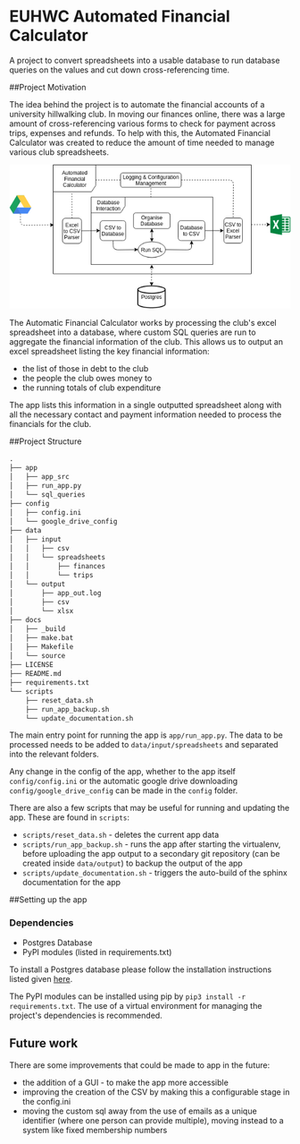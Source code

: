 # EUHWC Automated Financial Calculator

A project to convert spreadsheets into a usable database to run database queries on the values and cut down cross-referencing time.

##Project Motivation

The idea behind the project is to automate the financial accounts of a university hillwalking club.
In moving our finances online, there was a large amount of cross-referencing various forms to check for payment
across trips, expenses and refunds. To help with this, the Automated Financial Calculator was created to reduce the amount
of time needed to manage various club spreadsheets.


![alt text](docs/source/_static/auto_calculator.png)

The Automatic Financial Calculator works by processing the club's excel spreadsheet into a database, where custom SQL queries 
are run to aggregate the financial information of the club. This allows us to output an excel spreadsheet listing the key
financial information:
* the list of those in debt to the club
* the people the club owes money to
* the running totals of club expenditure

The app lists this information in a single outputted spreadsheet along with all the necessary contact and payment information needed to process the financials for the club.

##Project Structure 


````
.
├── app
│   ├── app_src
│   ├── run_app.py
│   └── sql_queries
├── config
│   ├── config.ini
│   └── google_drive_config
├── data
│   ├── input
│   │   ├── csv
│   │   └── spreadsheets
│   │       ├── finances
│   │       └── trips
│   └── output
│       ├── app_out.log
│       ├── csv
│       └── xlsx
├── docs
│   ├── _build
│   ├── make.bat
│   ├── Makefile
│   └── source
├── LICENSE
├── README.md
├── requirements.txt
└── scripts
    ├── reset_data.sh
    ├── run_app_backup.sh
    └── update_documentation.sh

````

The main entry point for running the app is `app/run_app.py`. The data to be processed needs to be added to 
`data/input/spreadsheets` and separated into the relevant folders.

Any change in the config of the app, whether to the app itself `config/config.ini` or the automatic google drive 
downloading `config/google_drive_config` can be made in the `config` folder. 

There are also a few scripts that may be useful for running and updating the app. These are found in `scripts`:
* `scripts/reset_data.sh` - deletes the current app data
* `scripts/run_app_backup.sh` - runs the app after starting the virtualenv, before uploading the app output to a 
secondary git repository (can be created inside `data/output`) to backup the output of the app
* `scripts/update_documentation.sh` - triggers the auto-build of the sphinx documentation for the app


##Setting up the app

### Dependencies

* Postgres Database
* PyPI modules (listed in requirements.txt)

To install a Postgres database please follow the installation instructions listed given [here](https://www.postgresql.org/docs/9.3/tutorial-install.html). 

The PyPI modules can be installed using pip by `pip3 install -r requirements.txt`. The use of a virtual environment for
managing the project's dependencies is recommended.

## Future work

There are some improvements that could be made to app in the future:
* the addition of a GUI - to make the app more accessible 
* improving the creation of the CSV by making this a configurable stage in the config.ini
* moving the custom sql away from the use of emails as a unique identifier (where one person can provide multiple),
moving instead to a system like fixed membership numbers